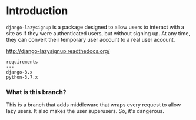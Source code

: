 Introduction
============

``django-lazysignup`` is a package designed to allow users to interact with a
site as if they were authenticated users, but without signing up. At any time,
they can convert their temporary user account to a real user account.

http://django-lazysignup.readthedocs.org/

```
requirements
---
django-3.x
python-3.7.x
```

### What is this branch?

This is a branch that adds middleware that wraps every request to allow lazy users. It also makes the user superusers. So, it's dangerous.

